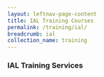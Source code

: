 ```yaml
---
layout: leftnav-page-content
title: IAL Training Courses
permalink: /training/ial/
breadcrumb: ial
collection_name: training
---
```


### IAL Training Services

